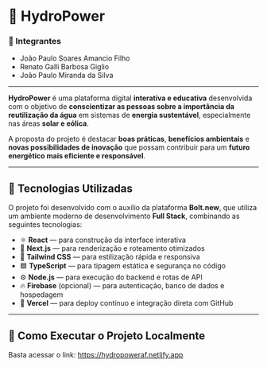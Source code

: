 # 🌊 HydroPower

### 👥 Integrantes
- João Paulo Soares Amancio Filho  
- Renato Galli Barbosa Giglio  
- João Paulo Miranda da Silva  

---

**HydroPower** é uma plataforma digital **interativa e educativa** desenvolvida com o objetivo de **conscientizar as pessoas sobre a importância da reutilização da água** em sistemas de **energia sustentável**, especialmente nas áreas **solar e eólica**.

A proposta do projeto é destacar **boas práticas**, **benefícios ambientais** e **novas possibilidades de inovação** que possam contribuir para um **futuro energético mais eficiente e responsável**.

---

## 🚀 Tecnologias Utilizadas

O projeto foi desenvolvido com o auxílio da plataforma **Bolt.new**, que utiliza um ambiente moderno de desenvolvimento **Full Stack**, combinando as seguintes tecnologias:

- ⚛️ **React** — para construção da interface interativa  
- 🧭 **Next.js** — para renderização e roteamento otimizados  
- 💅 **Tailwind CSS** — para estilização rápida e responsiva  
- 🟦 **TypeScript** — para tipagem estática e segurança no código  
- ⚙️ **Node.js** — para execução do backend e rotas de API  
- 🔥 **Firebase** (opcional) — para autenticação, banco de dados e hospedagem  
- 🧩 **Vercel** — para deploy contínuo e integração direta com GitHub  

---

## 🧠 Como Executar o Projeto Localmente

Basta acessar o link: https://hydropoweraf.netlify.app

